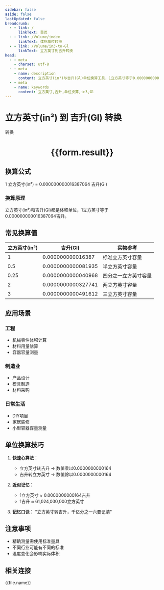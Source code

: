 ```yaml
---
sidebar: false
aside: false
lastUpdated: false
breadcrumb:
  - - link: /
      linkText: 首页
  - - link: /Volume/index
      linkText: 体积单位转换
  - - link: /Volume/in3-to-Gl
      linkText: 立方英寸到吉升转换
head:
  - - meta
    - charset: utf-8
  - - meta
    - name: description
      content: 立方英寸(in³)与吉升(Gl)单位换算工具，1立方英寸等于0.000000000016387064吉升。
  - - meta
    - name: keywords
      content: 立方英寸,吉升,单位换算,in3,Gl
---
```


# 立方英寸(in³) 到 吉升(Gl) 转换

<script setup>
import { onMounted, reactive, inject ,ref  } from 'vue'
import { NButton,NForm ,NFormItem,NInput,NInputNumber,NSelect,NCard,useMessage ,NGrid ,NGi } from 'naive-ui'
import { defineClientComponent } from 'vitepress'
import { Volume } from '../../files';

const convert = inject('convert')
const formRef = ref(null);
const rules = {
  number:{
    required: true,
    type: 'number',
    trigger: "blur"
  }
}
const form = reactive({
  number:null,
  result:'',
  title:'立方英寸(in³)到吉升(Gl)换算'
})

const convertHandler = (e) => {
  e.preventDefault();
  formRef.value?.validate((errors)=>{
    if (!errors) {
      form.result = `${form.number} in³ = ${convert(form.number).from('in3').to('Gl')} Gl`
    }
  })
}
</script>

<n-form size="large" :model="form" ref='formRef' :rules="rules">
  <n-form-item label="数值" path="number极值">
    <n-input-number size="large" style="width:100%" :min="0" v-model:value="form.number" placeholder="请输入立方英寸数值" />
  </n-form-item>
  <n-form-item>
    <n-button type="primary" style="width:100%" @click="convertHandler">转换</n-button>
  </n-form-item>
</n-form>
<n-card embedded :bordered="false" hoverable>
  <div style="text-align:center">
    <h1>{{form.result}}</h1>
  </div>
</n-card>

## 换算公式
1 立方英寸(in³) = 0.000000000016387064 吉升(Gl)

### 换算原理
立方英寸(in³)和吉升(Gl)都是体积单位，1立方英寸等于0.000000000016387064吉升。

## 常见换算值
| 立方英寸(in³) | 吉升(Gl)          | 实物参考                 |
|--------------|------------------|--------------------------|
| 1            | 0.000000000016387| 标准立方英寸容量          |
| 0.5          | 0.0000000000081935| 半立方英寸容量            |
| 0.25         | 0.0000000000040968| 四分之一立方英寸容量      |
| 2            | 0.0000000000327741| 两立方英寸容量            |
| 3            | 0.0000000000491612| 三立方英寸容量            |

## 应用场景
### 工程
- 机械零件体积计算
- 材料用量估算
- 容器容量测量

### 制造业
- 产品设计
- 模具制造
- 材料采购

### 日常生活
- DIY项目
- 家居装修
- 小型容器容量测量

## 单位换算技巧
1. **快速心算法**：
   - 立方英寸转吉升 → 数值乘以0.0000000000164
   - 吉升转立方英寸 → 数值除以0.0000000000164

2. **近似记忆**：
   - 1立方英寸 ≈ 0.0000000000164吉升
   - 1吉升 ≈ 61,024,000,000立方英寸

3. **记忆口诀**：
   "立方英寸转吉升，千亿分之一六要记清"

## 注意事项
- 精确测量需使用标准量具
- 不同行业可能有不同的标准
- 温度变化会影响实际体积

## 相关连接
<n-grid x-gap="12" :cols="4">
  <n-gi v-for="(file, index) in Volume" :key="index">
    <n-button
      text
      tag="a"
      :href="file.path"
      type="primary"
    >
      {{file.name}}
    </n-button>
  </n-gi>
</n-grid>